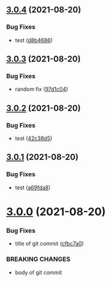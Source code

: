 ## [3.0.4](https://github.com/BanJoeH/PANTRI/compare/3.0.3...3.0.4) (2021-08-20)


### Bug Fixes

* test ([d8b4686](https://github.com/BanJoeH/PANTRI/commit/d8b46865b28c71e5dc23d66d958444ab080e57c8))



## [3.0.3](https://github.com/BanJoeH/PANTRI/compare/3.0.2...3.0.3) (2021-08-20)


### Bug Fixes

* random fix ([97d1c04](https://github.com/BanJoeH/PANTRI/commit/97d1c04c0756e360dae283412ac204788558d8a8))



## [3.0.2](https://github.com/BanJoeH/PANTRI/compare/3.0.1...3.0.2) (2021-08-20)


### Bug Fixes

* test ([42c38d5](https://github.com/BanJoeH/PANTRI/commit/42c38d51b7c4cf7a055b393bdf6afb76e2b4142c))



## [3.0.1](https://github.com/BanJoeH/PANTRI/compare/3.0.0...3.0.1) (2021-08-20)


### Bug Fixes

* test ([a69fda8](https://github.com/BanJoeH/PANTRI/commit/a69fda8a491fbe1c070a0aafd8d1603eeaa906b5))



# [3.0.0](https://github.com/BanJoeH/PANTRI/compare/2.7.1...3.0.0) (2021-08-20)


### Bug Fixes

* title of git commit ([cfbc7a0](https://github.com/BanJoeH/PANTRI/commit/cfbc7a00b115112bb3f24be798d49d1683610ab7))


### BREAKING CHANGES

* body of git commit



